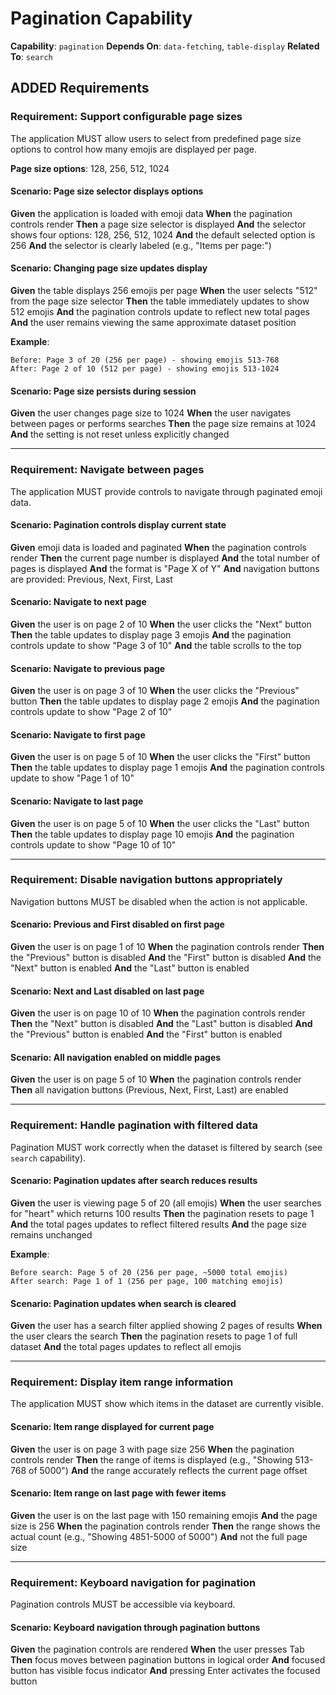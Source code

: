 # Pagination Capability

**Capability**: `pagination`
**Depends On**: `data-fetching`, `table-display`
**Related To**: `search`

## ADDED Requirements

### Requirement: Support configurable page sizes

The application MUST allow users to select from predefined page size options to control how many emojis are displayed per page.

**Page size options**: 128, 256, 512, 1024

#### Scenario: Page size selector displays options

**Given** the application is loaded with emoji data
**When** the pagination controls render
**Then** a page size selector is displayed
**And** the selector shows four options: 128, 256, 512, 1024
**And** the default selected option is 256
**And** the selector is clearly labeled (e.g., "Items per page:")

#### Scenario: Changing page size updates display

**Given** the table displays 256 emojis per page
**When** the user selects "512" from the page size selector
**Then** the table immediately updates to show 512 emojis
**And** the pagination controls update to reflect new total pages
**And** the user remains viewing the same approximate dataset position

**Example**:
```
Before: Page 3 of 20 (256 per page) - showing emojis 513-768
After: Page 2 of 10 (512 per page) - showing emojis 513-1024
```

#### Scenario: Page size persists during session

**Given** the user changes page size to 1024
**When** the user navigates between pages or performs searches
**Then** the page size remains at 1024
**And** the setting is not reset unless explicitly changed

---

### Requirement: Navigate between pages

The application MUST provide controls to navigate through paginated emoji data.

#### Scenario: Pagination controls display current state

**Given** emoji data is loaded and paginated
**When** the pagination controls render
**Then** the current page number is displayed
**And** the total number of pages is displayed
**And** the format is "Page X of Y"
**And** navigation buttons are provided: Previous, Next, First, Last

#### Scenario: Navigate to next page

**Given** the user is on page 2 of 10
**When** the user clicks the "Next" button
**Then** the table updates to display page 3 emojis
**And** the pagination controls update to show "Page 3 of 10"
**And** the table scrolls to the top

#### Scenario: Navigate to previous page

**Given** the user is on page 3 of 10
**When** the user clicks the "Previous" button
**Then** the table updates to display page 2 emojis
**And** the pagination controls update to show "Page 2 of 10"

#### Scenario: Navigate to first page

**Given** the user is on page 5 of 10
**When** the user clicks the "First" button
**Then** the table updates to display page 1 emojis
**And** the pagination controls update to show "Page 1 of 10"

#### Scenario: Navigate to last page

**Given** the user is on page 5 of 10
**When** the user clicks the "Last" button
**Then** the table updates to display page 10 emojis
**And** the pagination controls update to show "Page 10 of 10"

---

### Requirement: Disable navigation buttons appropriately

Navigation buttons MUST be disabled when the action is not applicable.

#### Scenario: Previous and First disabled on first page

**Given** the user is on page 1 of 10
**When** the pagination controls render
**Then** the "Previous" button is disabled
**And** the "First" button is disabled
**And** the "Next" button is enabled
**And** the "Last" button is enabled

#### Scenario: Next and Last disabled on last page

**Given** the user is on page 10 of 10
**When** the pagination controls render
**Then** the "Next" button is disabled
**And** the "Last" button is disabled
**And** the "Previous" button is enabled
**And** the "First" button is enabled

#### Scenario: All navigation enabled on middle pages

**Given** the user is on page 5 of 10
**When** the pagination controls render
**Then** all navigation buttons (Previous, Next, First, Last) are enabled

---

### Requirement: Handle pagination with filtered data

Pagination MUST work correctly when the dataset is filtered by search (see `search` capability).

#### Scenario: Pagination updates after search reduces results

**Given** the user is viewing page 5 of 20 (all emojis)
**When** the user searches for "heart" which returns 100 results
**Then** the pagination resets to page 1
**And** the total pages updates to reflect filtered results
**And** the page size remains unchanged

**Example**:
```
Before search: Page 5 of 20 (256 per page, ~5000 total emojis)
After search: Page 1 of 1 (256 per page, 100 matching emojis)
```

#### Scenario: Pagination updates when search is cleared

**Given** the user has a search filter applied showing 2 pages of results
**When** the user clears the search
**Then** the pagination resets to page 1 of full dataset
**And** the total pages updates to reflect all emojis

---

### Requirement: Display item range information

The application MUST show which items in the dataset are currently visible.

#### Scenario: Item range displayed for current page

**Given** the user is on page 3 with page size 256
**When** the pagination controls render
**Then** the range of items is displayed (e.g., "Showing 513-768 of 5000")
**And** the range accurately reflects the current page offset

#### Scenario: Item range on last page with fewer items

**Given** the user is on the last page with 150 remaining emojis
**And** the page size is 256
**When** the pagination controls render
**Then** the range shows the actual count (e.g., "Showing 4851-5000 of 5000")
**And** not the full page size

---

### Requirement: Keyboard navigation for pagination

Pagination controls MUST be accessible via keyboard.

#### Scenario: Keyboard navigation through pagination buttons

**Given** the pagination controls are rendered
**When** the user presses Tab
**Then** focus moves between pagination buttons in logical order
**And** focused button has visible focus indicator
**And** pressing Enter activates the focused button
